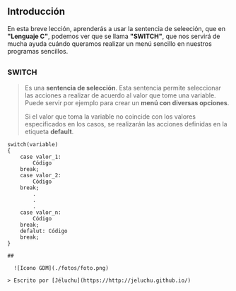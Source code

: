 ## Introducción
En esta breve lección, aprenderás a usar la sentencia de seleeción, que en **"Lenguaje C"**, podemos ver que se llama **"SWITCH"**, que nos servirá de mucha ayuda cuándo queramos realizar un menú sencillo en nuestros programas sencillos.

##

### SWITCH
>Es una **sentencia de selección**. Esta sentencia permite seleccionar las acciones a realizar de acuerdo al valor que tome una variable. Puede servir por ejemplo para crear un **menú con diversas opciones**.
>
>Si el valor que toma la variable no coincide con los valores especificados en los casos, se realizarán las acciones definidas en la etiqueta **default**.

```
switch(variable)
{
	case valor_1:
		Código
	break;
	case valor_2:
		Código
	break;
		.
		.
		.
	case valor_n:
		Código
	break;
	defalut: Código
	break;
}

##

  ![Icono GDM](./fotos/foto.png)

> Escrito por [Jéluchu](https://http://jeluchu.github.io/)
